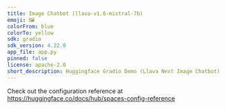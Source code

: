 ```yaml
---
title: Image Chatbot (llava-v1.6-mistral-7b)
emoji: 🖼️
colorFrom: blue
colorTo: yellow
sdk: gradio
sdk_version: 4.22.0
app_file: app.py
pinned: false
license: apache-2.0
short_description: Huggingface Gradio Demo (Llava Next Image Chatbot)
---
```


Check out the configuration reference at https://huggingface.co/docs/hub/spaces-config-reference
